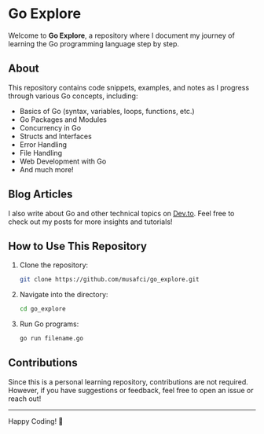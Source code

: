 # Go Explore

Welcome to **Go Explore**, a repository where I document my journey of learning the Go programming language step by step.

## About
This repository contains code snippets, examples, and notes as I progress through various Go concepts, including:
- Basics of Go (syntax, variables, loops, functions, etc.)
- Go Packages and Modules
- Concurrency in Go
- Structs and Interfaces
- Error Handling
- File Handling
- Web Development with Go
- And much more!

## Blog Articles
I also write about Go and other technical topics on [Dev.to](https://dev.to/abstractmusa). Feel free to check out my posts for more insights and tutorials!

## How to Use This Repository
1. Clone the repository:
   ```sh
   git clone https://github.com/musafci/go_explore.git
   ```
2. Navigate into the directory:
   ```sh
   cd go_explore
   ```
3. Run Go programs:
   ```sh
   go run filename.go
   ```

## Contributions
Since this is a personal learning repository, contributions are not required. However, if you have suggestions or feedback, feel free to open an issue or reach out!

---
Happy Coding! 🚀